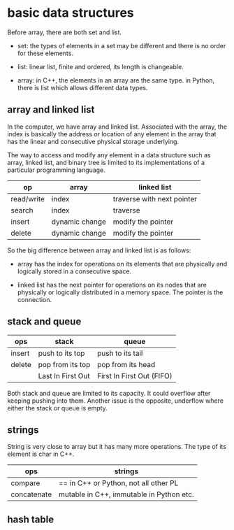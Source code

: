 # basic data structures

Before array, there are both set and list.

* set: the types of elements in a set may be different and there is no order for these elements.

* list: linear list, finite and ordered, its length is changeable.

* array: in C++, the elements in an array are the same type. in Python, there is list which allows different data types.

## array and linked list

In the computer, we have array and linked list. Associated with the array, the index is basically the address or location of any element in the array that has the linear and consecutive physical storage underlying.

The way to access and modify any element in a data structure such as array, linked list, and binary tree is limited to its implementations of a particular programming language.

| op | array | linked list |
| -- | ----- | ----------- |
| read/write | index | traverse with next pointer |
| search | index |  traverse |
| insert | dynamic change | modify the pointer |
| delete | dynamic change | modify the pointer |

So the big difference between array and linked list is as follows:

* array has the index for operations on its elements that are physically and logically stored in a consecutive space.

* linked list has the next pointer for operations on its nodes that are physically or logically distributed in a memory space. The pointer is the connection.

## stack and queue

| ops | stack | queue |
| --- | ----- | ----- |
| insert | push to its top | push to its tail |
| delete | pop from its top | pop from its head |
| | Last In First Out | First In First Out (FIFO) |

Both stack and queue are limited to its capacity. It could overflow after keeping pushing into them. Another issue is the opposite, underflow where either the stack or queue is empty.

## strings

String is very close to array but it has many more operations. The type of its element is char in C++.

| ops | strings |
| --- | ------- |
| compare | == in C++ or Python, not all other PL |
| concatenate |  mutable in C++, immutable in Python etc. |

## hash table



